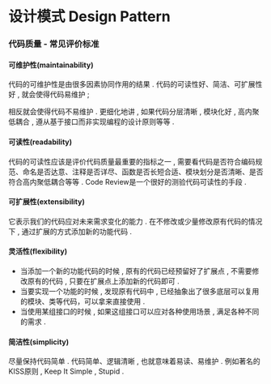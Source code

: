 # 设计模式 Design Pattern

### 代码质量 - 常见评价标准

#### 可维护性\(maintainability\)

代码的可维护性是由很多因素协同作用的结果 . 代码的可读性好、简洁、可扩展性好 , 就会使得代码易维护 ;

相反就会使得代码不易维护 . 更细化地讲 , 如果代码分层清晰 , 模块化好 , 高内聚低耦合 , 遵从基于接口而非实现编程的设计原则等等 .

#### 可读性\(readability\)

代码的可读性应该是评价代码质量最重要的指标之一 , 需要看代码是否符合编码规范、命名是否达意、注释是否详尽、函数是否长短合适、模块划分是否清晰、是否符合高内聚低耦合等等 . Code Review是一个很好的测验代码可读性的手段 .

#### 可扩展性\(extensibility\)

它表示我们的代码应对未来需求变化的能力 . 在不修改或少量修改原有代码的情况下 , 通过扩展的方式添加新的功能代码 . 

#### 灵活性\(flexibility\)

* 当添加一个新的功能代码的时候 , 原有的代码已经预留好了扩展点 , 不需要修改原有的代码 , 只要在扩展点上添加新的代码即可 . 
* 当要实现一个功能的时候 , 发现原有代码中 , 已经抽象出了很多底层可以复用的模块、类等代码，可以拿来直接使用 . 
* 当使用某组接口的时候 , 如果这组接口可以应对各种使用场景 , 满足各种不同的需求 . 

#### 简洁性\(simplicity\)

尽量保持代码简单 . 代码简单、逻辑清晰 , 也就意味着易读、易维护 . 例如著名的KISS原则 , Keep It Simple , Stupid . 

